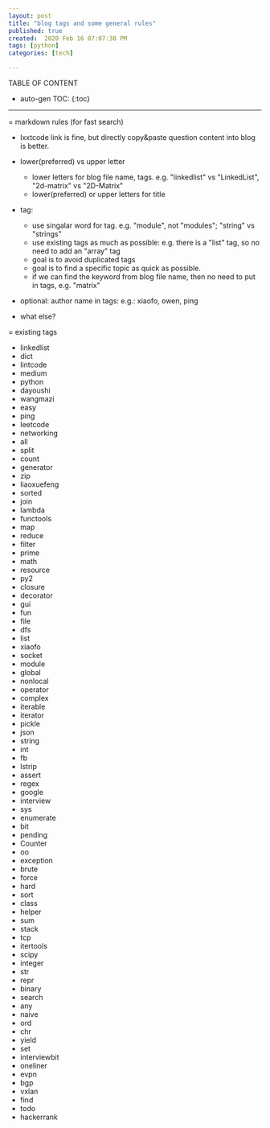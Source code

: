 ```yaml
---
layout: post
title: "blog tags and some general rules"
published: true
created:  2020 Feb 16 07:07:38 PM
tags: [python]
categories: [tech]

---
```


TABLE OF CONTENT

* auto-gen TOC:
{:toc}

- - -

= markdown rules (for fast search)

* lxxtcode link is fine, but directly copy&paste question content into blog is better.

* lower(preferred) vs upper letter
    * lower letters for blog file name, tags. e.g. "linkedlist" vs "LinkedList", "2d-matrix" vs "2D-Matrix"
    * lower(preferred) or upper letters for title 

* tag:
    * use singalar word for tag. e.g. "module", not "modules"; "string" vs "strings"
    * use existing tags as much as possible: e.g. there is a "list" tag, so no need to add an "array" tag
    * goal is to avoid duplicated tags
    * goal is to find a specific topic as quick as possible. 
    * if we can find the keyword from blog file name, then no need to put in tags, e.g. "matrix"

* optional: author name in tags: e.g.: xiaofo, owen, ping

* what else?


= existing tags

* linkedlist 
* dict 
* lintcode 
* medium 
* python 
* dayoushi 
* wangmazi 
* easy 
* ping
* leetcode 
* networking 
* all 
* split 
* count 
* generator 
* zip 
* liaoxuefeng 
* sorted
* join 
* lambda 
* functools 
* map 
* reduce 
* filter 
* prime 
* math 
* resource 
* py2
* closure 
* decorator 
* gui 
* fun 
* file 
* dfs 
* list 
* xiaofo 
* socket 
* module 
* global
* nonlocal 
* operator 
* complex 
* iterable 
* iterator 
* pickle 
* json 
* string 
* int 
* fb
* lstrip 
* assert 
* regex 
* google 
* interview 
* sys 
* enumerate 
* bit 
* pending
* Counter 
* oo 
* exception 
* brute 
* force 
* hard 
* sort 
* class 
* helper 
* sum 
* stack
* tcp 
* itertools 
* scipy 
* integer 
* str 
* repr 
* binary 
* search 
* any 
* naive 
* ord 
* chr
* yield 
* set 
* interviewbit 
* oneliner 
* evpn 
* bgp 
* vxlan 
* find 
* todo 
* hackerrank
